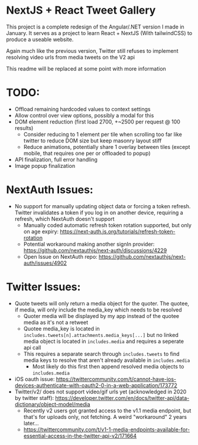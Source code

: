 # NextJS + React Tweet Gallery

This project is a complete redesign of the Angular/.NET version I made in January.
It serves as a project to learn React + NextJS (With tailwindCSS) to produce a useable website.

Again much like the previous version, Twitter still refuses to implement resolving video urls from media tweets on the V2 api

This readme will be replaced at some point with more information

# TODO:
- Offload remaining hardcoded values to context settings
- Allow control over view options, possibly a modal for this
- DOM element reduction (first load 2700, +~2500 per request @ 100 results)
	- Consider reducing to 1 element per tile when scrolling too far like twitter to reduce DOM size but keep masonry layout stiff
	- Reduce animations, potentially share 1 overlay between tiles (except mobile, that requires one per or offloaded to popup)
- API finalization, full error handling
- Image popup finalization

# NextAuth Issues:
- No support for manually updating object data or forcing a token refresh. Twitter invalidates a token if you log in on another device, requiring a refresh, which NextAuth doesn't support
	- Manually coded automatic refresh token rotation supported, but only on age expiry: https://next-auth.js.org/tutorials/refresh-token-rotation
	- Potential workaround making another signIn provider: https://github.com/nextauthjs/next-auth/discussions/4229
	- Open Issue on NextAuth repo: https://github.com/nextauthjs/next-auth/issues/4902

# Twitter Issues:
- Quote tweets will only return a media object for the quoter. The quotee, if media, will only include the media_key which needs to be resolved
	- Quoter media will be displayed by my app instead of the quotee media as it's not a retweet
	- Quotee media_key is located in `includes.tweets[n].attachments.media_keys[...]` but no linked media object is located in `includes.media` and requires a seperate api call
	- This requires a separate search through `includes.tweets` to find media keys to resolve that aren't already available in `includes.media`
		- Most likely do this first then append resolved media objects to `includes.media`
- iOS oauth issue: https://twittercommunity.com/t/cannot-have-ios-devices-authenticate-with-oauth2-0-in-a-web-application/173772
- Twitter/v2/ does not support video/gif urls yet (acknowledged in 2020 by twitter staff): https://developer.twitter.com/en/docs/twitter-api/data-dictionary/object-model/media
	- Recently v2 users got granted access to the v1.1 media endpoint, but that's for uploads only, not fetching. A weird "workaround" 2 years later...
	- https://twittercommunity.com/t/v1-1-media-endpoints-available-for-essential-access-in-the-twitter-api-v2/171664